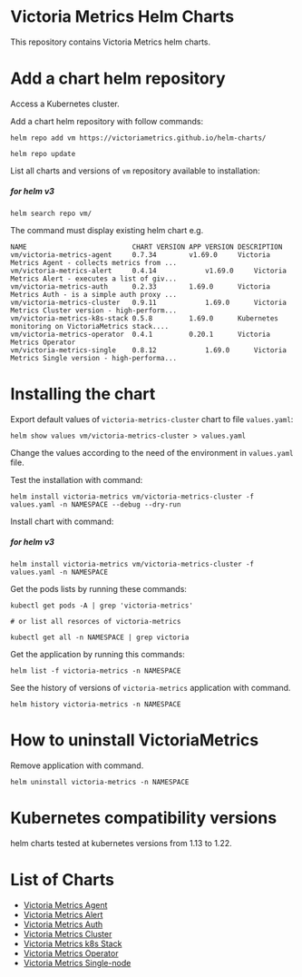 # Victoria Metrics Helm Charts

This repository contains Victoria Metrics helm charts.

# Add a chart helm repository

Access a Kubernetes cluster.

Add a chart helm repository with follow commands:

```console
helm repo add vm https://victoriametrics.github.io/helm-charts/

helm repo update
```

List all charts and versions of ``vm`` repository available to installation:

##### for helm v3

```console
helm search repo vm/
```

The command must display existing helm chart e.g.

```console
NAME                          CHART VERSION APP VERSION DESCRIPTION
vm/victoria-metrics-agent     0.7.34       	v1.69.0     Victoria Metrics Agent - collects metrics from ...
vm/victoria-metrics-alert     0.4.14        	v1.69.0     Victoria Metrics Alert - executes a list of giv...
vm/victoria-metrics-auth      0.2.33       	1.69.0      Victoria Metrics Auth - is a simple auth proxy ...
vm/victoria-metrics-cluster   0.9.11        	1.69.0      Victoria Metrics Cluster version - high-perform...
vm/victoria-metrics-k8s-stack 0.5.8        	1.69.0      Kubernetes monitoring on VictoriaMetrics stack....
vm/victoria-metrics-operator  0.4.1        	0.20.1      Victoria Metrics Operator
vm/victoria-metrics-single    0.8.12        	1.69.0      Victoria Metrics Single version - high-performa...
```

# Installing the chart

Export default values of ``victoria-metrics-cluster`` chart to file ``values.yaml``:

```console
helm show values vm/victoria-metrics-cluster > values.yaml
```

Change the values according to the need of the environment in ``values.yaml`` file.

Test the installation with command:

```console
helm install victoria-metrics vm/victoria-metrics-cluster -f values.yaml -n NAMESPACE --debug --dry-run
```

Install chart with command:

##### for helm v3

```console
helm install victoria-metrics vm/victoria-metrics-cluster -f values.yaml -n NAMESPACE
```

Get the pods lists by running these commands:

```console
kubectl get pods -A | grep 'victoria-metrics'

# or list all resorces of victoria-metrics

kubectl get all -n NAMESPACE | grep victoria
```

Get the application by running this commands:

```console
helm list -f victoria-metrics -n NAMESPACE
```

See the history of versions of ``victoria-metrics`` application with command.

```console
helm history victoria-metrics -n NAMESPACE
```

# How to uninstall VictoriaMetrics

Remove application with command.

```console
helm uninstall victoria-metrics -n NAMESPACE
```

# Kubernetes compatibility versions

helm charts tested at kubernetes versions from 1.13 to 1.22.

# List of Charts

- [Victoria Metrics Agent](https://github.com/VictoriaMetrics/helm-charts/blob/master/charts/victoria-metrics-agent)
- [Victoria Metrics Alert](https://github.com/VictoriaMetrics/helm-charts/blob/master/charts/victoria-metrics-alert)
- [Victoria Metrics Auth](https://github.com/VictoriaMetrics/helm-charts/blob/master/charts/victoria-metrics-auth/README.md)
- [Victoria Metrics Cluster](https://github.com/VictoriaMetrics/helm-charts/blob/master/charts/victoria-metrics-cluster/README.md)
- [Victoria Metrics k8s Stack](https://github.com/VictoriaMetrics/helm-charts/blob/master/charts/victoria-metrics-k8s-stack/README.md)
- [Victoria Metrics Operator](https://github.com/VictoriaMetrics/helm-charts/blob/master/charts/victoria-metrics-operator/README.md)
- [Victoria Metrics Single-node](https://github.com/VictoriaMetrics/helm-charts/blob/master/charts/victoria-metrics-single/README.md)

